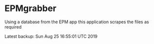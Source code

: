 # EPMgrabber
Using a database from the EPM app this application scrapes the files as required


Latest backup: Sun Aug 25 16:55:01 UTC 2019

